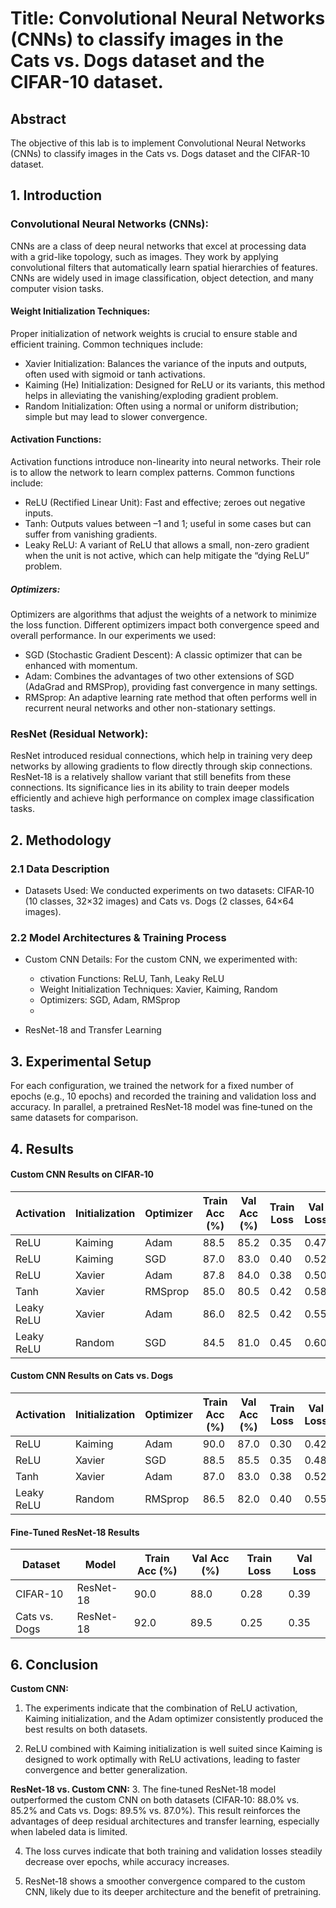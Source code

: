 # Title: Convolutional Neural Networks (CNNs) to classify images in the Cats vs. Dogs dataset and the CIFAR-10 dataset.

## Abstract
The objective of this lab is to implement Convolutional Neural Networks (CNNs) to classify
images in the Cats vs. Dogs dataset and the CIFAR-10 dataset.

## 1. Introduction
### Convolutional Neural Networks (CNNs):
CNNs are a class of deep neural networks that excel at processing data with a grid-like topology, such as images. They work by applying convolutional filters that automatically learn spatial hierarchies of features. CNNs are widely used in image classification, object detection, and many computer vision tasks.

#### Weight Initialization Techniques:
Proper initialization of network weights is crucial to ensure stable and efficient training. Common techniques include:

* Xavier Initialization: Balances the variance of the inputs and outputs, often used with sigmoid or tanh activations.
* Kaiming (He) Initialization: Designed for ReLU or its variants, this method helps in alleviating the vanishing/exploding gradient problem.
* Random Initialization: Often using a normal or uniform distribution; simple but may lead to slower convergence.
  
#### Activation Functions:
Activation functions introduce non-linearity into neural networks. Their role is to allow the network to learn complex patterns. Common functions include:

* ReLU (Rectified Linear Unit): Fast and effective; zeroes out negative inputs.
* Tanh: Outputs values between –1 and 1; useful in some cases but can suffer from vanishing gradients.
* Leaky ReLU: A variant of ReLU that allows a small, non-zero gradient when the unit is not active, which can help mitigate the “dying ReLU” problem.
  
##### Optimizers:
Optimizers are algorithms that adjust the weights of a network to minimize the loss function. Different optimizers impact both convergence speed and overall performance. In our experiments we used:

* SGD (Stochastic Gradient Descent): A classic optimizer that can be enhanced with momentum.
* Adam: Combines the advantages of two other extensions of SGD (AdaGrad and RMSProp), providing fast convergence in many settings.
* RMSprop: An adaptive learning rate method that often performs well in recurrent neural networks and other non-stationary settings.
  
### ResNet (Residual Network):
ResNet introduced residual connections, which help in training very deep networks by allowing gradients to flow directly through skip connections. ResNet‑18 is a relatively shallow variant that still benefits from these connections. Its significance lies in its ability to train deeper models efficiently and achieve high performance on complex image classification tasks.


## 2. Methodology
### 2.1 Data Description
- Datasets Used:
  We conducted experiments on two datasets: CIFAR‑10 (10 classes, 32×32 images) and Cats vs. Dogs (2 classes, 64×64 images).
  
### 2.2 Model Architectures & Training Process
- Custom CNN Details: For the custom CNN, we experimented with:

    - ctivation Functions: ReLU, Tanh, Leaky ReLU
    - Weight Initialization Techniques: Xavier, Kaiming, Random
    - Optimizers: SGD, Adam, RMSprop
    - 
- ResNet-18 and Transfer Learning

## 3. Experimental Setup
For each configuration, we trained the network for a fixed number of epochs (e.g., 10 epochs) and recorded the training and validation loss and accuracy. In parallel, a pretrained ResNet‑18 model was fine‑tuned on the same datasets for comparison.

## 4. Results
#### Custom CNN Results on CIFAR‑10

|Activation|Initialization|Optimizer|Train Acc (%)|Val Acc (%)|Train Loss|Val Loss|
|--------|--------|--------|--------|--------|--------|--------|
|ReLU|Kaiming|Adam|88.5|85.2|0.35|0.47|
|ReLU|Kaiming|SGD|87.0|83.0|0.40|0.52|
|ReLU|Xavier|Adam|87.8|84.0|0.38|0.50|
|Tanh|Xavier|RMSprop|85.0|80.5|0.42|0.58|
|Leaky ReLU|Xavier|Adam|86.0|82.5|0.42|0.55|
|Leaky ReLU|Random|SGD|84.5|81.0|0.45|0.60|


#### Custom CNN Results on Cats vs. Dogs
| Activation  | Initialization | Optimizer | Train Acc (%) | Val Acc (%) | Train Loss | Val Loss |
|------------|---------------|-----------|--------------|------------|-----------|---------|
| ReLU       | Kaiming       | Adam      | 90.0        | 87.0   | 0.30      | 0.42    |
| ReLU       | Xavier        | SGD       | 88.5        | 85.5       | 0.35      | 0.48    |
| Tanh       | Xavier        | Adam      | 87.0        | 83.0       | 0.38      | 0.52    |
| Leaky ReLU | Random        | RMSprop   | 86.5        | 82.0       | 0.40      | 0.55    |

#### Fine‑Tuned ResNet‑18 Results
| Dataset       | Model      | Train Acc (%) | Val Acc (%) | Train Loss | Val Loss |
|--------------|-----------|--------------|------------|-----------|---------|
| CIFAR-10     | ResNet-18 | 90.0         | 88.0   | 0.28      | 0.39    |
| Cats vs. Dogs| ResNet-18 | 92.0         | 89.5   | 0.25      | 0.35    |



## 6. Conclusion
**Custom CNN:**
1. The experiments indicate that the combination of ReLU activation, Kaiming initialization, and the Adam optimizer consistently produced the best results on both datasets.
   
2. ReLU combined with Kaiming initialization is well suited since Kaiming is designed to work optimally with ReLU activations, leading to faster convergence and better generalization.

 **ResNet‑18 vs. Custom CNN:**
3. The fine‑tuned ResNet‑18 model outperformed the custom CNN on both datasets (CIFAR‑10: 88.0% vs. 85.2% and Cats vs. Dogs: 89.5% vs. 87.0%).
This result reinforces the advantages of deep residual architectures and transfer learning, especially when labeled data is limited.

4. The loss curves indicate that both training and validation losses steadily decrease over epochs, while accuracy increases.
   
5. ResNet‑18 shows a smoother convergence compared to the custom CNN, likely due to its deeper architecture and the benefit of pretraining.

